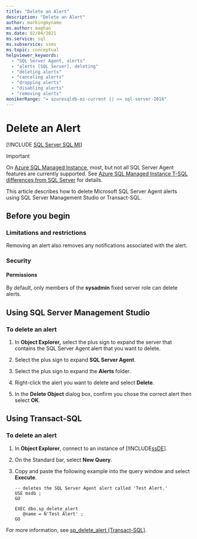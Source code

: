 ```yaml
---
title: "Delete an Alert"
description: "Delete an Alert"
author: markingmyname
ms.author: maghan
ms.date: 02/04/2021
ms.service: sql
ms.subservice: ssms
ms.topic: conceptual
helpviewer_keywords:
  - "SQL Server Agent, alerts"
  - "alerts [SQL Server], deleting"
  - "deleting alerts"
  - "canceling alerts"
  - "dropping alerts"
  - "disabling alerts"
  - "removing alerts"
monikerRange: "= azuresqldb-mi-current || >= sql-server-2016"
---
```


# Delete an Alert

[!INCLUDE [SQL Server SQL MI](../../includes/applies-to-version/sql-asdbmi.md)]

> [!IMPORTANT]
> On [Azure SQL Managed Instance](/azure/sql-database/sql-database-managed-instance), most, but not all SQL Server Agent features are currently supported. See [Azure SQL Managed Instance T-SQL differences from SQL Server](/azure/sql-database/sql-database-managed-instance-transact-sql-information#sql-server-agent) for details.

This article describes how to delete Microsoft SQL Server Agent alerts using SQL Server Management Studio or Transact-SQL.

## <a name="BeforeYouBegin"></a>Before you begin

### <a name="Restrictions"></a>Limitations and restrictions

Removing an alert also removes any notifications associated with the alert.

### <a name="Security"></a>Security

#### <a name="Permissions"></a>Permissions

By default, only members of the **sysadmin** fixed server role can delete alerts.  

## <a name="SSMSProcedure"></a>Using SQL Server Management Studio

### To delete an alert

1. In **Object Explorer,** select the plus sign to expand the server that contains the SQL Server Agent alert that you want to delete.

2. Select the plus sign to expand **SQL Server Agent**.

3. Select the plus sign to expand the **Alerts** folder.

4. Right-click the alert you want to delete and select **Delete**.

5. In the **Delete Object** dialog box, confirm you chose the correct alert then select **OK**.

## <a name="TsqlProcedure"></a>Using Transact-SQL

### To delete an alert

1. In **Object Explorer**, connect to an instance of [!INCLUDE[ssDE](../../includes/ssde-md.md)].

2. On the Standard bar, select **New Query**.  

3. Copy and paste the following example into the query window and select **Execute**.

    ```
    -- deletes the SQL Server Agent alert called 'Test Alert.'
    USE msdb ;
    GO
  
    EXEC dbo.sp_delete_alert
       @name = N'Test Alert' ;
    GO
    ```

For more information, see [sp_delete_alert (Transact-SQL)](../../relational-databases/system-stored-procedures/sp-delete-alert-transact-sql.md).
